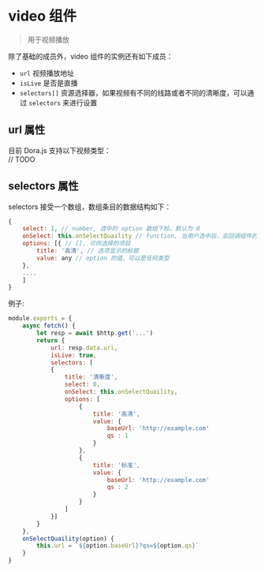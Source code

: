 # video 组件
> 用于视频播放

除了基础的成员外，video 组件的实例还有如下成员：
 - `url` 视频播放地址
 - `isLive` 是否是直播
 - `selectors[]` 资源选择器，如果视频有不同的线路或者不同的清晰度，可以通过 `selectors` 来进行设置

## url 属性
目前 Dora.js 支持以下视频类型：  
// TODO

## selectors 属性

selectors 接受一个数组，数组条目的数据结构如下：

```javascript
{
    select: 1, // number, 选中的 option 数组下标，默认为 0
    onSelect: this.onSelectQuaility // function, 当用户选中后，会回调组件的这个方法，会把选中的 option 作为参数传入
    options: [{ // [], 可供选择的项目
        title: '高清', // 选项显示的标题
        value: any // option 的值，可以是任何类型
    },
    ....
    ]
}
```

例子: 
```javascript
module.exports = {
    async fetch() {
        let resp = await $http.get('...')
        return {
            url: resp.data.url,
            isLive: true,
            selectors: [
            {
                title: '清晰度',
                select: 0,
                onSelect: this.onSelectQuaility,
                options: [
                    {
                        title: '高清',
                        value: {
                            baseUrl: 'http://example.com'
                            qs : 1
                        }
                    },
                    {
                        title: '标准',
                        value: {
                            baseUrl: 'http://example.com'
                            qs : 2
                        }
                    }
                ]
            }]
        }
    },
    onSelectQuaility(option) {
        this.url = `${option.baseUrl}?qs=${option.qs}`
    }
}

 ```